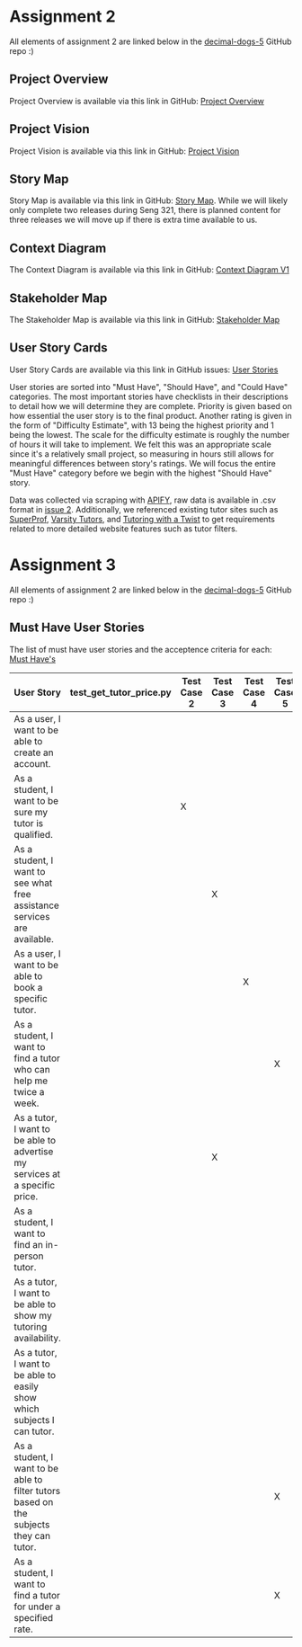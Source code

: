 # Assignment 2
All elements of assignment 2 are linked below in the [decimal-dogs-5](https://github.com/uvic-seng321/project-decimal-dogs-5) GitHub repo :)
## Project Overview
Project Overview is available via this link in GitHub: [Project Overview](https://github.com/uvic-seng321/project-decimal-dogs-5/blob/main/ProjectOverview.md)

## Project Vision
Project Vision is available via this link in GitHub: [Project Vision](https://github.com/uvic-seng321/project-decimal-dogs-5/blob/main/ProjectVision.md)

## Story Map
Story Map is available via this link in GitHub: [Story Map](https://github.com/uvic-seng321/project-decimal-dogs-5/blob/main/UserStoryMap2.png). While we will likely only complete two releases during Seng 321, there is planned content for three releases we will move up if there is extra time available to us.

## Context Diagram
The Context Diagram is available via this link in GitHub: [Context Diagram V1](https://github.com/uvic-seng321/project-decimal-dogs-5/blob/main/Context%20Diagram%20V1.png)

## Stakeholder Map
The Stakeholder Map is available via this link in GitHub: [Stakeholder Map](https://github.com/uvic-seng321/project-decimal-dogs-5/blob/main/User%20stakeholder%20map%20-%20SENG321.png)

## User Story Cards
User Story Cards are available via this link in GitHub issues: [User Stories](https://github.com/orgs/uvic-seng321/projects/9/views/3)

User stories are sorted into "Must Have", "Should Have", and "Could Have" categories. The most important stories have checklists in their descriptions to detail how we will determine they are complete. Priority is given based on how essential the user story is to the final product. Another rating is given in the form of "Difficulty Estimate", with 13 being the highest priority and 1 being the lowest. The scale for the difficulty estimate is roughly the number of hours it will take to implement. We felt this was an appropriate scale since it's a relatively small project, so measuring in hours still allows for meaningful differences between story's ratings. We will focus the entire "Must Have" category before we begin with the highest "Should Have" story.

Data was collected via scraping with [APIFY](https://apify.com/), raw data is available in .csv format in [issue 2](https://github.com/uvic-seng321/project-decimal-dogs-5/issues/2). Additionally, we referenced existing tutor sites such as [SuperProf](https://www.superprof.ca/lessons/all-tutors/victoria/), [Varsity Tutors](https://www.varsitytutors.com/ca/tutoring-victoria), and [Tutoring with a Twist](https://tutoringwithatwist.ca/victoria-tutoring/) to get requirements related to more detailed website features such as tutor filters.

# Assignment 3
All elements of assignment 2 are linked below in the [decimal-dogs-5](https://github.com/uvic-seng321/project-decimal-dogs-5) GitHub repo :)

## Must Have User Stories
The list of must have user stories and the acceptence criteria for each: [Must Have's](https://github.com/uvic-seng321/project-decimal-dogs-5/labels/Must%20have)

| User Story                                                  | test_get_tutor_price.py                                                  | Test Case 2                                                  | Test Case 3                                                  | Test Case 4                                                  | Test Case 5                                                  |
| ------------------------------------------------------------ | ------------------------------------------------------------ | ------------------------------------------------------------ | ------------------------------------------------------------ | ------------------------------------------------------------ | ------------------------------------------------------------ |
| As a user, I want to be able to create an account.           |                                                              |                                                              |                                                              |                                                              |                                                              |
| As a student, I want to be sure my tutor is qualified.       |                                                              | X                                                            |                                                              |                                                              |                                                              |
| As a student, I want to see what free assistance services are available. |                                                              |                                                              | X                                                            |                                                              |                                                              |
| As a user, I want to be able to book a specific tutor.       |                                                              |                                                              |                                                              | X                                                            |                                                              |
| As a student, I want to find a tutor who can help me twice a week. |                                                              |                                                              |                                                              |                                                              | X                                                            |
| As a tutor, I want to be able to advertise my services at a specific price. |                                                              |                                                              |    X                                                         |                                                              |                                                              |
| As a student, I want to find an in-person tutor.             |                                                              |                                                              |                                                              |                                                              |                                                              |
| As a tutor, I want to be able to show my tutoring availability. |                                                              |                                                              |                                                              |                                                              |                                                              |
| As a tutor, I want to be able to easily show which subjects I can tutor. |                                                              |                                                              |                                                              |                                                              |                                                              |
| As a student, I want to be able to filter tutors based on the subjects they can tutor. |                                                              |                                                              |                                                              |                                                              | X                                                            |
| As a student, I want to find a tutor for under a specified rate. |                                                              |                                                              |                                                              |                                                              | X                                                            |
